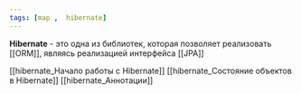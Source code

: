 ```yaml
---
tags: [map ,  hibernate]
---
```


**Hibernate** - это одна из библиотек, которая позволяет реализовать [[ORM]], являясь реализацией интерфейса [[JPA]]

[[hibernate_Начало работы с Hibernate]]
[[hibernate_Состояние объектов в Hibernate]]
[[hibernate_Аннотации]]









